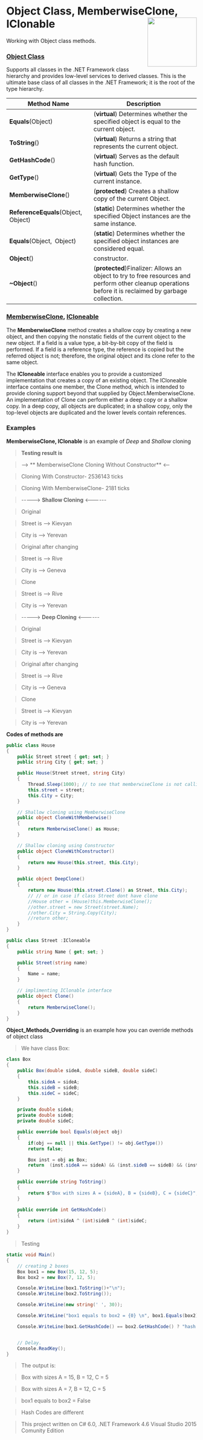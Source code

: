 # Object Class, MemberwiseClone, IClonable  <img src="https://cloud.githubusercontent.com/assets/24522089/21962098/41a510c8-db36-11e6-95ef-eb392a0a1919.png" align="right" width="130px" height="130px" /> 

Working with Object class methods.

### [**Object Class**](https://msdn.microsoft.com/en-us/library/system.object(v=vs.110).aspx) 

Supports all classes in the .NET Framework class hierarchy and provides low-level services to derived classes.
This is the ultimate base class of all classes in the .NET Framework; it is the root of the type hierarchy.

| Method Name  | Description |
| -------------------------------------------------| ------------------------------------------------------------------------------- |
| **Equals**(Object)| (**virtual**) Determines whether the specified object is equal to the current object. | 
| **ToString**() | (**virtual**) Returns a string that represents the current object.| 
| **GetHashCode**() | (**virtual**) Serves as the default hash function.| 
| **GetType**() | (**virtual**) Gets the Type of the current instance. | 
| **MemberwiseClone**() | (**protected**) Creates a shallow copy of the current Object. | 
| **ReferenceEquals**(Object, Object) | (**static**) Determines whether the specified Object instances are the same instance.| 
| **Equals**(Object, Object) | (**static**) Determines whether the specified object instances are considered equal. | 
|  **Object**()| constructor. | 
| **~Object**()| (**protected**)Finalizer: Allows an object to try to free resources and perform other cleanup operations before it is reclaimed by garbage collection. | 

### [MemberwiseClone](https://msdn.microsoft.com/en-us/library/system.object.memberwiseclone(v=vs.110).aspx), [ICloneable](https://msdn.microsoft.com/en-us/library/system.icloneable(v=vs.110).aspx) 

The **MemberwiseClone** method creates a shallow copy by creating a new object, and then copying the nonstatic fields of the current object to the new object. If a field is a value type, a bit-by-bit copy of the field is performed. If a field is a reference type, the reference is copied but the referred object is not; therefore, the original object and its clone refer to the same object.

> 

The **ICloneable** interface enables you to provide a customized implementation that creates a copy of an existing object. The ICloneable interface contains one member, the Clone method, which is intended to provide cloning support beyond that supplied by Object.MemberwiseClone. An implementation of Clone can perform either a deep copy or a shallow copy. In a deep copy, all objects are duplicated; in a shallow copy, only the top-level objects are duplicated and the lower levels contain references. 

### Examples

**MemberwiseClone, IClonable** is an example  of *Deep* and *Shallow* cloning

> **Testing result is**


> --> ** MemberwiseClone Cloning Without Constructor** <--

>Cloning With Constructor-         2536143 ticks

>Cloning With MemberwiseClone-     2181 ticks

> -----> **Shallow Cloning** <------

> Original

> Street is --> Kievyan
 
> City is --> Yerevan

> Original after changing

> Street is --> Rive
 
> City is --> Geneva

> Clone

> Street is --> Rive
 
> City is --> Yerevan

> -----> **Deep Cloning** <------

> Original

> Street is --> Kievyan
 
> City is --> Yerevan

> Original after changing

> Street is --> Rive

> City is --> Geneva

> Clone

> Street is --> Kievyan

> City is --> Yerevan


**Codes of methods are**

```c#
public class House 
{
    public Street street { get; set; }
    public string City { get; set; }

    public House(Street street, string City)
    {
        Thread.Sleep(1000); // to see that memberwiseClone is not calling constructor
        this.street = street;
        this.City = City;
    }

    // Shallow cloning using MemberwiseClone
    public object CloneWithMemberwise()
    {
        return MemberwiseClone() as House;
    }

    // Shallow cloning using Constructor
    public object CloneWithConstructor()
    {
        return new House(this.street, this.City);
    }

    public object DeepClone()
    {
        return new House(this.street.Clone() as Street, this.City);
        // // or in case if class Street dont have clone
        //House other = (House)this.MemberwiseClone();
        //other.street = new Street(street.Name);
        //other.City = String.Copy(City);
        //return other;
    }
}

public class Street :ICloneable
{
    public string Name { get; set; }

    public Street(string name)
    {
        Name = name;
    }

    // implimenting IClonable interface
    public object Clone()
    {
        return MemberwiseClone();
    }
}
```


**Object_Methods_Overriding** is an example  how you can override methods of object class

> We have class Box:

```c#
class Box
{
    public Box(double sideA, double sideB, double sideC)
    {
        this.sideA = sideA;
        this.sideB = sideB;
        this.sideC = sideC;
    }

    private double sideA;
    private double sideB;
    private double sideC;

    public override bool Equals(object obj)
    {
        if(obj == null || this.GetType() != obj.GetType())
        return false;

        Box inst = obj as Box;
        return  (inst.sideA == sideA) && (inst.sideB == sideB) && (inst.sideC == sideC);
    }

    public override string ToString()
    {
        return $"Box with sizes A = {sideA}, B = {sideB}, C = {sideC}"; ;
    }

    public override int GetHashCode()
    {
        return (int)sideA ^ (int)sideB ^ (int)sideC;
    }
}
```

> Testing

```c#
static void Main()
{
    // creating 2 boxes
    Box box1 = new Box(15, 12, 5);
    Box box2 = new Box(7, 12, 5);

    Console.WriteLine(box1.ToString()+"\n");
    Console.WriteLine(box2.ToString());

    Console.WriteLine(new string(' ', 30));

    Console.WriteLine("box1 equals to box2 = {0} \n", box1.Equals(box2));

    Console.WriteLine(box1.GetHashCode() == box2.GetHashCode() ? "hash Codes are equal" : "Hash Codes are different");


    // Delay.
    Console.ReadKey();
}
```
> The output is:

>Box with sizes A = 15, B = 12, C = 5

>Box with sizes A = 7, B = 12, C = 5

>box1 equals to box2 = False

>Hash Codes are different







> This project written on C# 6.0, .NET Framework 4.6 Visual Studio 2015 Comunity Edition
